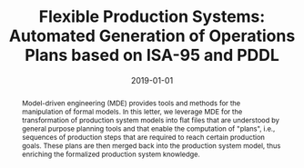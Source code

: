 ---
abstract: Model-driven engineering (MDE) provides tools and methods for the manipulation
  of formal models. In this letter, we leverage MDE for the transformation of production
  system models into flat files that are understood by general purpose planning tools
  and that enable the computation of "plans", i.e., sequences of production steps
  that are required to reach certain production goals. These plans are then merged
  back into the production system model, thus enriching the formalized production
  system knowledge.
authors:
- Bernhard Wally
- Ji&#345;í Vysko&#269;il
- Petr Novak
- Christian Huemer
- Radek Sindelar
- P. Kadera
- Alexandra Mazak
- Manuel Wimmer
date: '2019-01-01'
featured: false
links:
- name: Publik
  url: https://publik.tuwien.ac.at/showentry.php?ID=281392&lang=2
publication: 'il, P. Novak, C. Huemer, R. Sindelar, P. Kadera, A. Mazak, M. Wimmer:
  "Flexible Production Systems: Automated Generation of Operations Plans based on
  ISA-95 and PDDL"; IEEE Robotics and Automation Letters, 4 (2019), 4; S. 4062 - 4069'
publication_types:
- '2'
publishDate: '2019-01-01'
title: 'Flexible Production Systems: Automated Generation of Operations Plans based
  on ISA-95 and PDDL'
url_pdf: ''
---